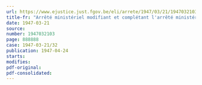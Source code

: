 ```yaml
---
url: https://www.ejustice.just.fgov.be/eli/arrete/1947/03/21/1947032103/justel
title-fr: "Arrêté ministériel modifiant et complétant l'arrêté ministériel du 19 avril 1945 fixant une première série de barèmes provisoires de l'assurance obligatoire en cas de maladie ou d'invalidité, modifié et complété par l'arrêté ministériel du 26 décembre 1945"
date: 1947-03-21
source:
number: 1947032103
page: 888888
case: 1947-03-21/32
publication: 1947-04-24
starts:
modifies:
pdf-original:
pdf-consolidated:
---
```


